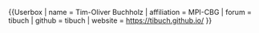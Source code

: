 {{Userbox
| name = Tim-Oliver Buchholz
| affiliation = MPI-CBG
| forum = tibuch
| github = tibuch
| website = https://tibuch.github.io/
}}
